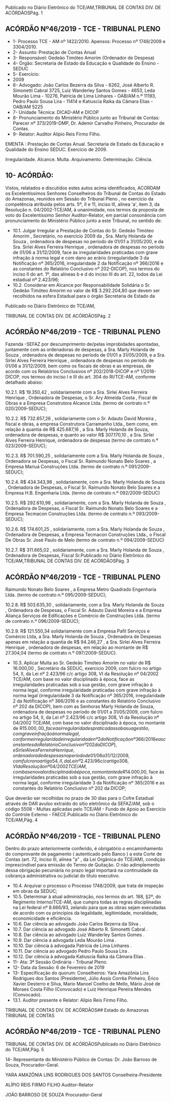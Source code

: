 Publicado  no  Diário  Eletrônico do TCE/AM,TRIBUNAL DE CONTAS DIV. DE ACÓRDÃOSPág. 1

## ACÓRDÃO Nº46/2019 - TCE - TRIBUNAL PLENO

- 1- Processo TCE - AM nº 1422/2010. Apensos: Processo nº  1748/2009 e 3304/2010.
- 2- Assunto: Prestação de Contas Anual
- 3- Responsável: Gedeão Timóteo Amorim (Ordenador de Despesa)
- 4- Órgão: Secretaria de Estado da Educação e Qualidade do Ensino - SEDUC
- 5- Exercício:
- 2009
- 6- Advogado: João Carlos Bezerra da Silva - 6262, José Alberto R. Simonetti Cabral 3725, Luiz Wanderley Santos Gomes - 4653, Leda Mourão Lima - 10276, Patrícia de Lima Linhares - OAB/AM n.º 11193, Pedro Paulo Sousa Lira - 11414 e Katiuscia Raika da Câmara Elias - OAB/AM 5225
- 7- Unidade Técnica: DICAD-AM e DICOP
- 8- Pronunciamento  do  Ministério  Público  junto  ao  Tribunal  de  Contas: Parecer  nº 373/2019-DMP, Dr. Ademir Carvalho Pinheiro, Procurador de Contas.
- 9- Relator: Auditor Alípio Reis Firmo Filho.

EMENTA :  Prestação  de  Contas  Anual.  Secretaria de  Estado  da  Educação  e  Qualidade  do  Ensino  SEDUC. Exercício de 2009.

Irregularidade. Alcance. Multa. Arquivamento. Determinação. Ciência.

## 10-  ACÓRDÃO:

Vistos, relatados e discutidos estes autos acima identificados, ACORDAM os Excelentíssimos Senhores Conselheiros do Tribunal de Contas do Estado do Amazonas, reunidos em Sessão do Tribunal Pleno , no exercício da competência atribuída pelos arts. 5º, II e 11, inciso III, alínea 'a', item 3, da Resolução n. 04/2002-TCE/AM, à unanimidade, nos  termos  da  proposta  de  voto  do  Excelentíssimo  Senhor  Auditor-Relator,  em  parcial consonância com pronunciamento do Ministério Público junto a este Tribunal, no sentido de:

- 10.1. Julgar  Irregular a  Prestação  de  Contas  do Sr.  Gedeão  Timóteo Amorim , Secretário, no exercício  2009   da , Sra.  Marly  Holanda  de Souza , ordenadora de despesas no período de 01/01 a 31/05/200, e da Sra.  Sirlei  Alves  Ferreira  Henrique , ordenadora  de  despesas  no período de 01/06 a 31/12/2009, face às irregularidades praticadas com grave infração à norma legal e com dano ao erário (irregularidade 3 da Notificação nº 365/2016, irregularidade  2 da Notificação nº 366/2016 e as constantes do Relatório Conclusivo nº 202-DICOP), nos termos do inciso II do art. 1º, das alíneas b e d do inciso III do art. 22, todos da Lei estadual nº 2.423/96;
- 10.2. Considerar em  Alcance por Responsabilidade Solidária o Sr. Gedeão Timóteo Amorim no valor de R$ 3.292.204,80 que devem ser recolhidos  na  esfera  Estadual  para  o  órgão  Secretaria  de  Estado  da

Publicado  no  Diário  Eletrônico do TCE/AM,

TRIBUNAL DE CONTAS DIV. DE ACÓRDÃOSPág. 2

## ACÓRDÃO Nº46/2019 - TCE - TRIBUNAL PLENO

Fazenda -SEFAZ por descumprimento de/pelas improbidades apontadas, juntamente com as ordenadoras de despesas, a Sra. Marly Holanda  de  Souza ,  ordenadora  de  despesas  no  período  de  01/01  a 31/05/2009,  e  a Sra.  Sirlei  Alves  Ferreira  Henrique ,  ordenadora  de despesas  no  período  de  01/06  a  31/12/2009,  bem  como  os  fiscais  de obras  e  as  empresas,  de  acordo  com  os  Relatórios  Conclusivos  nº 202/2018-DICOP e nº 1/2018-DICOP, nos termos do inciso I e III do art. 304 do RI/TCE-AM, conforme detalhado abaixo:

10.2.1. R$  19.350,42 , solidariamente  com  a Sra.  Sirlei  Alves Ferreira  Henrique ,  Ordenadora  de  Despesas,  o Sr.  Ary Almeida Costa ,  Fiscal  de  Obras  e  a  Empresa Construtora Alcance Ltda. (termo de contrato n.º 020/2009-SEDUC);

10.2.2. R$ 732.857,26 ,  solidariamente  com  o Sr.  Adauto  David Moreira , fiscal e obras, a empresa Construtora Carramanho Ltda., bem como, em relação à quantia de R$ 425.687,16 , a Sra.  Marly  Holanda  de  Souza,  ordenadora  de  despesas,  e quanto ao valor R$ 307.170,10 ,  a  Sra.  Sirlei  Alves Ferreira Henrique,  ordenadora  de  despesas  (termo  de  contrato  n.º 023/2009-SEDUC);

10.2.3. R$ 701.590,25 , solidariamente com a Sra. Marly Holanda de Souza , Ordenadora se Despesas, o Fiscal Sr. Raimundo Nonato Belo Soares , a Empresa Mariuá Construções Ltda. (termo de contrato n.º 091/2009-SEDUC);

10.2.4. R$ 434.343,98 , solidariamente, com a Sra. Marly Holanda de Souza , Ordenadora de Despesas, o Fiscal Sr. Raimundo Nonato Belo Soares e a Empresa H.B. Engenharia Ltda. (termo de contrato n.º 092/2009-SEDUC)

10.2.5. R$ 292.610,98 , solidariamente, com a Sra. Marly Holanda de Souza , Ordenadora de Despesas, o Fiscal Sr. Raimundo  Nonato  Belo  Soares e  a  Empresa  Tecmacon Construções Ltda. (termo de contrato n.º 093/2009-SEDUC);

10.2.6. R$ 174.601,25 , solidariamente, com a Sra. Marly Holanda de Souza ,  Ordenadora de Despesas, a Empresa Tecmacon Construções  Ltda.,  o  Fiscal  De  Obras Sr.  José Paulo de Melo (termo de contrato n.º 094/2009-SEDUC)

10.2.7. R$ 311.665,02 , solidariamente, com a Sra. Marly Holanda  de  Souza ,  Ordenadora  de  Despesas,  Fiscal Sr.Publicado  no  Diário  Eletrônico do TCE/AM,TRIBUNAL DE CONTAS DIV. DE ACÓRDÃOSPág. 3

## ACÓRDÃO Nº46/2019 - TCE - TRIBUNAL PLENO

Raimundo Nonato Belo Soares , a Empresa Metro Quadrado Engenharia Ltda. (termo de contrato n.º 095/2009-SEDUC);

10.2.8. R$ 503.635,30 , solidariamente, com a Sra. Marly Holanda de Souza , Ordenadora de Despesas, o Fiscal Sr. Adauto  David  Moreira e  a  Empresa  Aliança  Serviços  de Edificações  e  Comércio  de  Construções  Ltda.  (termo  de contrato n.º 096/2009-SEDUC);

10.2.9. R$ 121.550,34 solidariamente com a Empresa Pafil Serviços e Comércio Ltda, a Sra. Marly Holanda de Souza , Ordenadora de Despesas apenas em relação a quantia de R$  94.246,27 , a Sra. Sirlei Alves  Ferreira  Henrique , ordenadora  de  despesas,  em  relação  ao  montante  de R$ 27.304,04 (termo de contrato n.º 097/2009-SEDUC).

- 10.3. Aplicar  Multa ao Sr. Gedeão  Timóteo  Amorim no  valor de R$ 16.000,00 ,  Secretário  da  SEDUC,  exercício  2009,  com  fulcro  no  artigo 54,  II,  da  Lei  nº  2.423/96  c/c  artigo  308,  VI  da  Resolução  nº  04/2002 TCE/AM, com base no valor disciplinado à época, face as irregularidades praticadas  sob  a  sua  gestão,  com  grave  infração  à  norma  legal, conforme  irregularidade  praticadas  com  grave  infração  à  norma  legal (irregularidade 3 da Notificação nº 365/2016, irregularidade 2 da Notificação nº 366/2016 e as constantes do Relatório Conclusivo nº 202 da DICOP), bem com as Senhoras Marly Holanda de Souza, ordenadora de despesas no período de 01/01 a 31/05/2009, com fulcro no  artigo  54,  II,  da  Lei  nº  2.423/96  c/c  artigo  308,  VI  da  Resolução  nº 04/2002 TCE/AM, com base no valor disciplinado à época, no montante de R$15.000,00, face  as  irregularidades  praticadas  sob  a  sua  gestão, com grave infração à norma legal, conforme irregularidade irregularidade nº 2 da Notificação nº 366/2016 e as constantes do Relatório Conclusivo nº  202  da  DICOP),  e Sirlei  Alves  Ferreira  Henrique ,  ordenadora  de despesas no período de 01/06 a 31/12/2009, com fulcro no artigo 54, II, da Lei nº 2.423/96 c/c artigo 308, VI da Resolução nº 04/2002 TCE/AM, com base no valor disciplinado à época, no montante de R$14.000,00, face às irregularidades praticadas sob a sua gestão, com grave infração à norma legal, conforme irregularidade 3 da Notificação nº 365/2016 e as constantes do Relatório Conclusivo nº 202 da DICOP;

Que deverão ser recolhidas no prazo de 30 dias para o Cofre Estadual através de DAR avulso extraído do sítio eletrônico da SEFAZ/AM, sob o código  5508  -  Multas  aplicadas  pelo  TCE/AM  -  Fundo  de  Apoio  ao Exercício do Controle Externo - FAECE.Publicado  no  Diário  Eletrônico do TCE/AM,Pág. 4

## ACÓRDÃO Nº46/2019 - TCE - TRIBUNAL PLENO

Dentro do prazo anteriormente conferido, é obrigatório o encaminhamento  do  comprovante  de  pagamento  ( autenticado pelo Banco )  a  esta  Corte  de  Contas  (art.  72,  inciso  III,  alínea  "a"  ,  da  Lei Orgânica do TCE/AM), condição imprescindível para emissão do Termo de Quitação. O não adimplemento dessa obrigação pecuniária no prazo legal importará na continuidade da cobrança administrativa ou judicial do título executivo.

- 10.4. Arquivar o  processo o Processo 1748/2009, que trata de inspeção em obras da SEDUC;
- 10.5. Determinar à  atual  administração,  nos  termos  do  art.  188,  §2º,  do Regimento Interno/TCE-AM, que cumpra todas as regras disciplinadas na Lei federal nº 8.666/93, zelando para que as obras sejam executadas  de  acordo  com  os  princípios  da  legalidade,  legitimidade, moralidade, economicidade e eficiência.
- 10.6. Dar ciência ao advogado João Carlos Bezerra da Silva .
- 10.7. Dar ciência ao advogado José Alberto R. Simonetti Cabral .
- 10.8. Dar ciência ao advogado Luiz Wanderley Santos Gomes .
- 10.9. Dar ciência à advogada Leda Mourão Lima .
- 10.10. Dar ciência à advogada Patrícia de Lima Linhares .
- 10.11. Dar ciência ao advogado Pedro Paulo Sousa Lira .
- 10.12. Dar ciência à advogada Katiuscia Raika da Câmara Elias .
- 11-  Ata: 3ª Sessão Ordinária - Tribunal Pleno.
- 12-  Data da Sessão: 6 de Fevereiro de 2019
- 13-  Especificação  do  quorum: Conselheiros: Yara  Amazônia  Lins  Rodrigues  dos Santos (Presidente), Júlio Assis Corrêa Pinheiro, Érico Xavier Desterro e Silva, Mario Manoel  Coelho  de  Mello,  Mário  José  de  Moraes  Costa  Filho  (Convocado)  e  Luiz Henrique Pereira Mendes (Convocado).
- 13.1. Auditor presente e Relator: Alípio Reis Firmo Filho.

TRIBUNAL DE CONTAS DIV. DE ACÓRDÃOS## Estado do Amazonas TRIBUNAL DE CONTAS

## ACÓRDÃO Nº46/2019 - TCE - TRIBUNAL PLENO

TRIBUNAL DE CONTAS DIV. DE ACÓRDÃOSPublicado  no  Diário  Eletrônico do TCE/AM,Pág. 5

14-  Representante  do  Ministério  Público  de  Contas: Dr. João  Barroso  de  Souza, Procurador-Geral.

YARA AMAZÔNIA LINS RODRIGUES DOS SANTOS Conselheira-Presidente

ALÍPIO REIS FIRMO FILHO Auditor-Relator

JOÃO BARROSO DE SOUZA Procurador-Geral